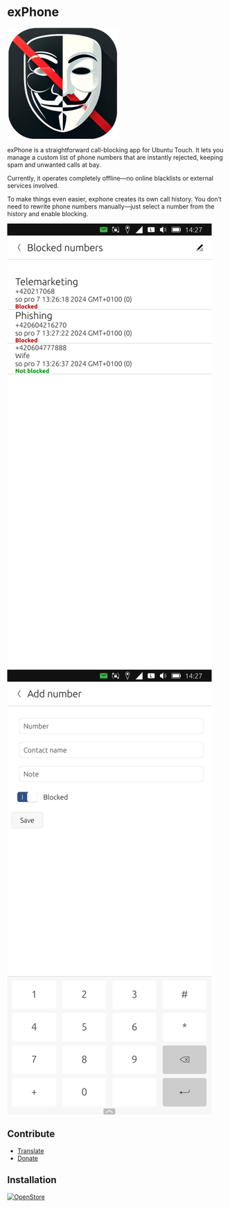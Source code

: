 # exPhone

![logo](https://github.com/jmlich/exphone/raw/master/ui/icons/256x256/exphone.png)


exPhone is a straightforward call-blocking app for Ubuntu Touch. It lets you manage a custom list of phone numbers that are instantly rejected, keeping spam and unwanted calls at bay.

Currently, it operates completely offline—no online blacklists or external services involved.

To make things even easier, exphone creates its own call history. You don’t need to rewrite phone numbers manually—just select a number from the history and enable blocking.

![screenshot-listpage](https://github.com/jmlich/exphone/raw/master/screenshots/listpage.png)
![screenshot-editpage](https://github.com/jmlich/exphone/raw/master/screenshots/editpage.png)

## Contribute

* [Translate](https://app.transifex.com/jozef-mlich/exphone/)
* [Donate](https://liberapay.com/jmlich)

## Installation

[![OpenStore](https://open-store.io/badges/en_US.png)](https://open-store.io/app/com.github.jmlich.exphone)